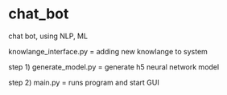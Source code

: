 # chat_bot
chat bot, using NLP, ML


knowlange_interface.py = adding new knowlange to system

step 1)
generate_model.py = generate h5 neural network model

step 2)
main.py = runs program and start GUI
